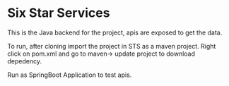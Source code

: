 # Six Star Services

This is the Java backend for the project, apis are exposed to get the data.

To run, after cloning import the project in STS as a maven project. Right click on pom.xml and go to maven-> update project to download depedency.

Run as SpringBoot Application to test apis.
